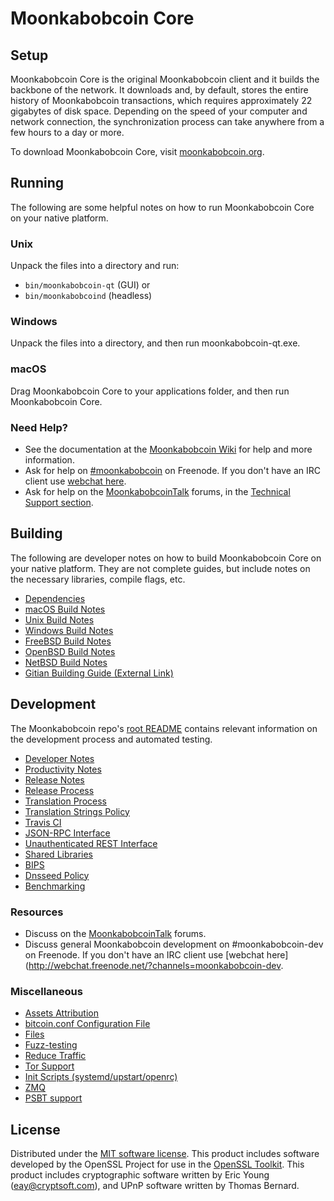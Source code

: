 Moonkabobcoin Core
=============

Setup
---------------------
Moonkabobcoin Core is the original Moonkabobcoin client and it builds the backbone of the network. It downloads and, by default, stores the entire history of Moonkabobcoin transactions, which requires approximately 22 gigabytes of disk space. Depending on the speed of your computer and network connection, the synchronization process can take anywhere from a few hours to a day or more.

To download Moonkabobcoin Core, visit [moonkabobcoin.org](https://moonkabobcoin.org/).

Running
---------------------
The following are some helpful notes on how to run Moonkabobcoin Core on your native platform.

### Unix

Unpack the files into a directory and run:

- `bin/moonkabobcoin-qt` (GUI) or
- `bin/moonkabobcoind` (headless)

### Windows

Unpack the files into a directory, and then run moonkabobcoin-qt.exe.

### macOS

Drag Moonkabobcoin Core to your applications folder, and then run Moonkabobcoin Core.

### Need Help?

* See the documentation at the [Moonkabobcoin Wiki](https://moonkabobcoin.info/)
for help and more information.
* Ask for help on [#moonkabobcoin](http://webchat.freenode.net?channels=moonkabobcoin) on Freenode. If you don't have an IRC client use [webchat here](http://webchat.freenode.net?channels=moonkabobcoin).
* Ask for help on the [MoonkabobcoinTalk](https://moonkabobcointalk.io/) forums, in the [Technical Support section](https://moonkabobcointalk.io/c/technical-support).

Building
---------------------
The following are developer notes on how to build Moonkabobcoin Core on your native platform. They are not complete guides, but include notes on the necessary libraries, compile flags, etc.

- [Dependencies](dependencies.md)
- [macOS Build Notes](build-osx.md)
- [Unix Build Notes](build-unix.md)
- [Windows Build Notes](build-windows.md)
- [FreeBSD Build Notes](build-freebsd.md)
- [OpenBSD Build Notes](build-openbsd.md)
- [NetBSD Build Notes](build-netbsd.md)
- [Gitian Building Guide (External Link)](https://github.com/bitcoin-core/docs/blob/master/gitian-building.md)

Development
---------------------
The Moonkabobcoin repo's [root README](/README.md) contains relevant information on the development process and automated testing.

- [Developer Notes](developer-notes.md)
- [Productivity Notes](productivity.md)
- [Release Notes](release-notes.md)
- [Release Process](release-process.md)
- [Translation Process](translation_process.md)
- [Translation Strings Policy](translation_strings_policy.md)
- [Travis CI](travis-ci.md)
- [JSON-RPC Interface](JSON-RPC-interface.md)
- [Unauthenticated REST Interface](REST-interface.md)
- [Shared Libraries](shared-libraries.md)
- [BIPS](bips.md)
- [Dnsseed Policy](dnsseed-policy.md)
- [Benchmarking](benchmarking.md)

### Resources
* Discuss on the [MoonkabobcoinTalk](https://moonkabobcointalk.io/) forums.
* Discuss general Moonkabobcoin development on #moonkabobcoin-dev on Freenode. If you don't have an IRC client use [webchat here](http://webchat.freenode.net/?channels=moonkabobcoin-dev.

### Miscellaneous
- [Assets Attribution](assets-attribution.md)
- [bitcoin.conf Configuration File](bitcoin-conf.md)
- [Files](files.md)
- [Fuzz-testing](fuzzing.md)
- [Reduce Traffic](reduce-traffic.md)
- [Tor Support](tor.md)
- [Init Scripts (systemd/upstart/openrc)](init.md)
- [ZMQ](zmq.md)
- [PSBT support](psbt.md)

License
---------------------
Distributed under the [MIT software license](/COPYING).
This product includes software developed by the OpenSSL Project for use in the [OpenSSL Toolkit](https://www.openssl.org/). This product includes
cryptographic software written by Eric Young ([eay@cryptsoft.com](mailto:eay@cryptsoft.com)), and UPnP software written by Thomas Bernard.

